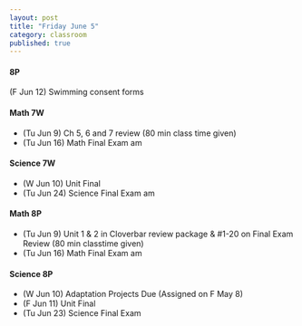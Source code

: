 ```yaml
---
layout: post
title: "Friday June 5"
category: classroom
published: true
---
```

#### 8P
(F Jun 12) Swimming consent forms 

#### Math 7W
* (Tu Jun 9) Ch 5, 6 and 7 review (80 min class time given)
* (Tu Jun 16) Math Final Exam am

#### Science 7W
* (W Jun 10) Unit Final
* (Tu Jun 24) Science Final Exam am

#### Math 8P
* (Tu Jun 9) Unit 1 & 2 in Cloverbar review package & #1-20 on Final Exam Review (80 min classtime given) 
* (Tu Jun 16) Math Final Exam am

#### Science 8P
* (W Jun 10) Adaptation Projects Due (Assigned on F May 8)
* (F Jun 11) Unit Final
* (Tu Jun 23) Science Final Exam
